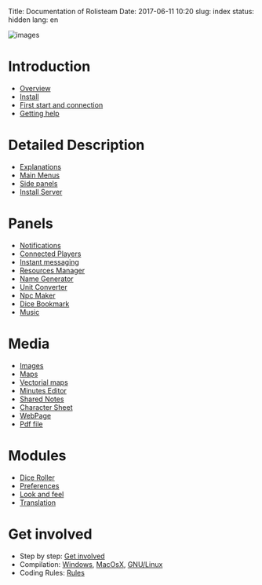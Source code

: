 Title: Documentation of Rolisteam
Date: 2017-06-11 10:20
slug: index
status: hidden
lang: en

![images]({static}/images/logo_rolisteam.png)

# Introduction
* [Overview]({filename}01_overview.md)
* [Install]({filename}02_install.md)
* [First start and connection]({filename}03_firststeps.md)
* [Getting help]({filename}26_contactUs.md)

# Detailed Description
* [Explanations]({filename}04_explanation.md)
* [Main Menus]({filename}05_menus.md)
* [Side panels]({filename}06_dockwidgets.md)
* [Install Server]({filename}02_1_server.md)

# Panels
* [Notifications]({filename}07_notifications.md)
* [Connected Players]({filename}08_connected_players.md)
* [Instant messaging]({filename}09_chat.md)
* [Resources Manager]({filename}10_resources.md)
* [Name Generator]({filename}11_namegenerator.md)
* [Unit Converter]({filename}12_unitConverter.md)
* [Npc Maker]({filename}13_NpcMaker.md)
* [Dice Bookmark]({filename}13_dicebookmark.md)
* [Music]({filename}14_music.md)

# Media
* [Images]({filename}15_images.md)
* [Maps]({filename}16_maps.md)
* [Vectorial maps]({filename}17_VectorialMap.md)
* [Minutes Editor]({filename}18_minutes_editor.md)
* [Shared Notes]({filename}19_sharedNotes.md)
* [Character Sheet]({filename}20_charactersheet.md)
* [WebPage]({filename}20_webpage.md)
* [Pdf file]({filename}20_pdf.md)

# Modules
* [Dice Roller]({filename}21_dice_roller.md)
* [Preferences]({filename}22_preferences.md)
* [Look and feel]({filename}23_look_and_feel.md)
* [Translation]({filename}24_translation.md)

# Get involved
* Step by step: [Get involved]({filename}30_TakePart.md)
* Compilation: [Windows]({filename}27_compileWindow.md), [MacOsX]({filename}28_compileMacOs.md), [GNU/Linux]({filename}29_compileLinux.md)
* Coding Rules: [Rules]({filename}32_coding.md)
